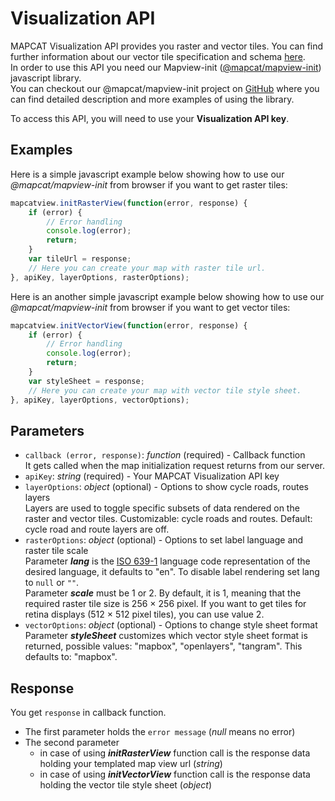 # Visualization API

MAPCAT Visualization API provides you raster and vector tiles. You can find further information about our vector tile specification and schema [here](../index.md#vector-tiles).  
In order to use this API you need our Mapview-init ([@mapcat/mapview-init](https://www.npmjs.com/package/@mapcat/mapview-init)) javascript library.  
You can checkout our @mapcat/mapview-init project on [GitHub](https://github.com/MAPCATcom/mapcat-mapview-init) where you can find detailed description and more examples of using the library.  

To access this API, you will need to use your **Visualization API key**.

## Examples
Here is a simple javascript example below showing how to use our *@mapcat/mapview-init* from browser if you want to get raster tiles:
```js
mapcatview.initRasterView(function(error, response) {
    if (error) {
        // Error handling
        console.log(error);
        return;
    }
    var tileUrl = response;
    // Here you can create your map with raster tile url.
}, apiKey, layerOptions, rasterOptions);
```
Here is an another simple javascript example below showing how to use our *@mapcat/mapview-init* from browser if you want to get vector tiles:
```js
mapcatview.initVectorView(function(error, response) {
    if (error) {
        // Error handling
        console.log(error);
        return;
    }
    var styleSheet = response;
    // Here you can create your map with vector tile style sheet.
}, apiKey, layerOptions, vectorOptions);
```

## Parameters
- `callback (error, response)`: *function* (required) - Callback function  
It gets called when the map initialization request returns from our server.
- `apiKey`: *string* (required) - Your MAPCAT Visualization API key
- `layerOptions`: *object* (optional) - Options to show cycle roads, routes layers  
Layers are used to toggle specific subsets of data rendered on the raster and vector tiles. Customizable: cycle roads and routes. Default: cycle road and route layers are off.
- `rasterOptions`: *object* (optional) - Options to set label language and raster tile scale  
Parameter ***lang*** is the [ISO 639-1](https://en.wikipedia.org/wiki/List_of_ISO_639-1_codes) language code representation of the desired language, it defaults to "en". To disable label rendering set lang to `null` or `""`.  
Parameter ***scale*** must be 1 or 2. By default, it is 1, meaning that the required raster tile size is 256 × 256 pixel. If you want to get tiles for retina displays (512 × 512 pixel tiles), you can use value 2.
- `vectorOptions`: *object* (optional) - Options to change style sheet format  
Parameter ***styleSheet*** customizes which vector style sheet format is returned, possible values: "mapbox", "openlayers", "tangram". This defaults to: "mapbox".

## Response
You get `response` in callback function.
- The first parameter holds the `error message` (*null* means no error)
- The second parameter
    - in case of using ***initRasterView*** function call is the response data holding your templated map view url (*string*)
    - in case of using ***initVectorView*** function call is the response data holding the vector tile style sheet (*object*)

